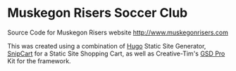 # Muskegon Risers Soccer Club
Source Code for Muskegon Risers website http://www.muskegonrisers.com

This was created using a combination of [Hugo](https://github.com/spf13/hugo) Static Site Generator, [SnipCart](https://snipcart.com/) for a Static Site Shopping Cart, as well as Creative-Tim's [GSD Pro](http://www.creative-tim.com/product/get-shit-done-pro) Kit for the framework.
